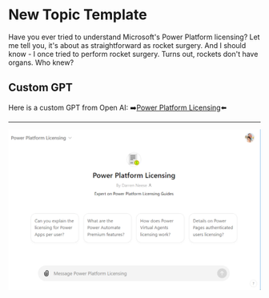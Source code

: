 # New Topic Template

Have you ever tried to understand Microsoft's Power Platform licensing? Let me tell you, it's about as straightforward as rocket surgery. And I should know - I once tried to perform rocket surgery. Turns out, rockets don't have organs. Who knew?

## Custom GPT

Here is a custom GPT from Open AI: ➡️[Power Platform Licensing](https://chatgpt.com/g/g-XXO3vMv47-power-platform-licensing)⬅️

---

![Custom GPT Preview](custom-gpt-preview.png)
